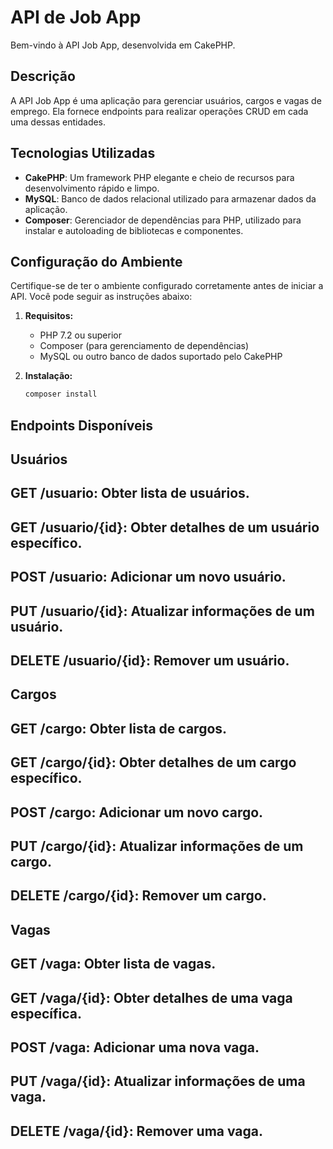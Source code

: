 # API de Job App

Bem-vindo à API Job App, desenvolvida em CakePHP.

## Descrição

A API Job App é uma aplicação para gerenciar usuários, cargos e vagas de emprego. Ela fornece endpoints para realizar operações CRUD em cada uma dessas entidades.

## Tecnologias Utilizadas

- **CakePHP**: Um framework PHP elegante e cheio de recursos para desenvolvimento rápido e limpo.
- **MySQL**: Banco de dados relacional utilizado para armazenar dados da aplicação.
- **Composer**: Gerenciador de dependências para PHP, utilizado para instalar e autoloading de bibliotecas e componentes.

## Configuração do Ambiente

Certifique-se de ter o ambiente configurado corretamente antes de iniciar a API. Você pode seguir as instruções abaixo:

1. **Requisitos:**
   - PHP 7.2 ou superior
   - Composer (para gerenciamento de dependências)
   - MySQL ou outro banco de dados suportado pelo CakePHP

2. **Instalação:**
   ```bash
   composer install

## Endpoints Disponíveis
## Usuários
## GET /usuario: Obter lista de usuários.
## GET /usuario/{id}: Obter detalhes de um usuário específico.
## POST /usuario: Adicionar um novo usuário.
## PUT /usuario/{id}: Atualizar informações de um usuário.
## DELETE /usuario/{id}: Remover um usuário.

## Cargos
## GET /cargo: Obter lista de cargos.
## GET /cargo/{id}: Obter detalhes de um cargo específico.
## POST /cargo: Adicionar um novo cargo.
## PUT /cargo/{id}: Atualizar informações de um cargo.
## DELETE /cargo/{id}: Remover um cargo.

## Vagas
## GET /vaga: Obter lista de vagas.
## GET /vaga/{id}: Obter detalhes de uma vaga específica.
## POST /vaga: Adicionar uma nova vaga.
## PUT /vaga/{id}: Atualizar informações de uma vaga.
## DELETE /vaga/{id}: Remover uma vaga.